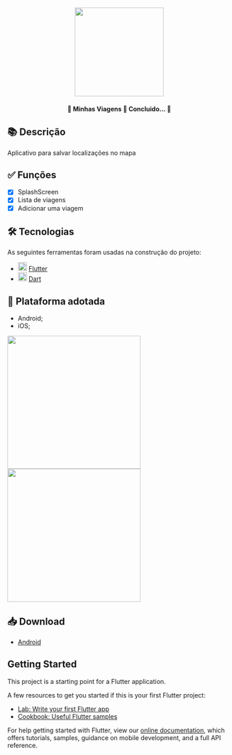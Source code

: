 <h1 align="center">
   <img src="https://firebasestorage.googleapis.com/v0/b/apostas-e1af2.appspot.com/o/flutter%2Fminhas_viagens%2Flogo.PNG?alt=media&token=61a8c56d-c71f-4636-9150-c44662378762" width="200">
</h1>

<h4 align="center"> 
	🚧 Minhas Viagens 🚀 Concluido...  🚧
</h4>

## 📚 Descrição

Aplicativo para salvar localizações no mapa

## ✅ Funções
  
  - [x] SplashScreen
  - [x] Lista de viagens
  - [x] Adicionar uma viagem

## 🛠 Tecnologias

As seguintes ferramentas foram usadas na construção do projeto:

- <img src="https://cdn.jsdelivr.net/gh/devicons/devicon/icons/flutter/flutter-original.svg" height="20" width="20"/> [Flutter](https://flutter.dev/?gclid=Cj0KCQjwkbuKBhDRARIsAALysV4sMSKWcOxrlBmdtlCcf3MAfNdH1ehbbWi6ZjjjdypPLsSvdTFiqOYaAon3EALw_wcB&gclsrc=aw.ds)
- <img src="https://cdn.jsdelivr.net/gh/devicons/devicon/icons/dart/dart-original.svg" height="20" width="20"/> [Dart](https://dart.dev/)

## 📱 Plataforma adotada

  - Android;
  - iOS;

<p float="left">
	<img src="https://firebasestorage.googleapis.com/v0/b/apostas-e1af2.appspot.com/o/flutter%2Fminhas_viagens%2Flista%20de%20viagens.PNG?alt=media&token=860f02a4-a1ce-4097-b3af-97354ccb6a22" width="300">
	<img src="https://firebasestorage.googleapis.com/v0/b/apostas-e1af2.appspot.com/o/flutter%2Fminhas_viagens%2FMapa.PNG?alt=media&token=f615ae78-e1dd-4ada-b6cb-d227a318210a" width="300">
</p>

## 📥 Download

  - [Android](https://drive.google.com/file/d/1CoVzCPQ85dckonCG2pJ-Q1k_9gENYjp0/view?usp=sharing)

## Getting Started

This project is a starting point for a Flutter application.

A few resources to get you started if this is your first Flutter project:

- [Lab: Write your first Flutter app](https://flutter.dev/docs/get-started/codelab)
- [Cookbook: Useful Flutter samples](https://flutter.dev/docs/cookbook)

For help getting started with Flutter, view our
[online documentation](https://flutter.dev/docs), which offers tutorials,
samples, guidance on mobile development, and a full API reference.
